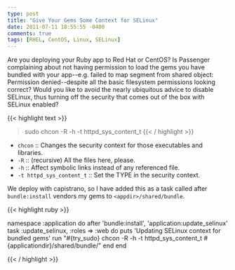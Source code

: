 ```yaml
---
type: post
title: "Give Your Gems Some Context for SELinux"
date: 2011-07-11 18:55:55 -0400
comments: true
tags: [RHEL, CentOS, Linux, SELinux]
---
```


Are you deploying your Ruby app to Red Hat or CentOS? Is Passenger complaining about not having permission to load the gems you have bundled with your app--e.g. failed to map segment from shared object: Permission denied--despite all the basic filesystem permissions looking correct? Would you like to avoid the nearly ubiquitous advice to disable SELinux, thus turning off the security that comes out of the box with SELinux enabled?

{{< highlight text >}}
> sudo chcon -R -h -t httpd_sys_content_t <gems path>
{{< / highlight >}}

* `chcon` :: Changes the security context for those executables and libraries.
* `-R` :: (recursive) All the files here, please.
* `-h` :: Affect symbolic links instead of any referenced file.
* `-t httpd_sys_content_t` :: Set the TYPE in the security context.

We deploy with capistrano, so I have added this as a task called after
`bundle:install` vendors my gems to `<appdir>/shared/bundle`.

{{< highlight ruby >}}

namespace :application do
  after 'bundle:install', 'application:update_selinux'
  task :update_selinux, :roles => :web do
    puts 'Updating SELinux context for bundled gems'
    run "#{try_sudo} chcon -R -h -t httpd_sys_content_t #{applicationdir}/shared/bundle/"
  end
end

{{< / highlight >}}

